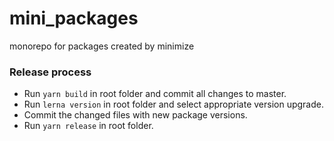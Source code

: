 # mini_packages

monorepo for packages created by minimize

### Release process

- Run `yarn build` in root folder and commit all changes to master.
- Run `lerna version` in root folder and select appropriate version upgrade.
- Commit the changed files with new package versions.
- Run `yarn release` in root folder.
